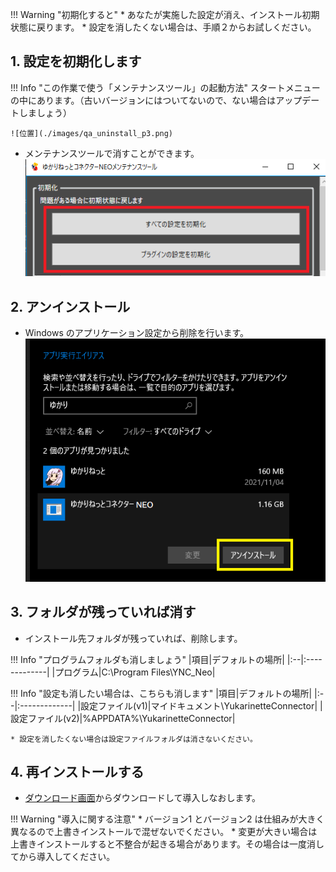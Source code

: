 
!!! Warning "初期化すると"
    * あなたが実施した設定が消え、インストール初期状態に戻ります。
    * 設定を消したくない場合は、手順２からお試しください。


## 1. 設定を初期化します

!!! Info "この作業で使う「メンテナンスツール」の起動方法"
    スタートメニューの中にあります。（古いバージョンにはついてないので、ない場合はアップデートしましょう）

    ![位置](./images/qa_uninstall_p3.png)


* メンテナンスツールで消すことができます。
![メンテナンスツール](images/qa_uninstall_p2.png)


## 2. アンインストール

* Windows のアプリケーション設定から削除を行います。
![アンインストール](images/qa_uninstall_p1.png)

## 3. フォルダが残っていれば消す

* インストール先フォルダが残っていれば、削除します。

!!! Info "プログラムフォルダも消しましょう"
    |項目|デフォルトの場所|
    |:--|:-------------|
    |プログラム|C:\Program Files\YNC_Neo|

!!! Info "設定も消したい場合は、こちらも消します"
    |項目|デフォルトの場所|
    |:--|:-------------|
    |設定ファイル(v1)|マイドキュメント\YukarinetteConnector|
    |設定ファイル(v2)|%APPDATA%\YukarinetteConnector|

    * 設定を消したくない場合は設定ファイルフォルダは消さないください。

## 4. 再インストールする

* [ダウンロード画面](../download.md)からダウンロードして導入しなおします。

!!! Warning "導入に関する注意"
    * バージョン1 とバージョン2 は仕組みが大きく異なるので上書きインストールで混ぜないでください。
    * 変更が大きい場合は上書きインストールすると不整合が起きる場合があります。その場合は一度消してから導入してください。